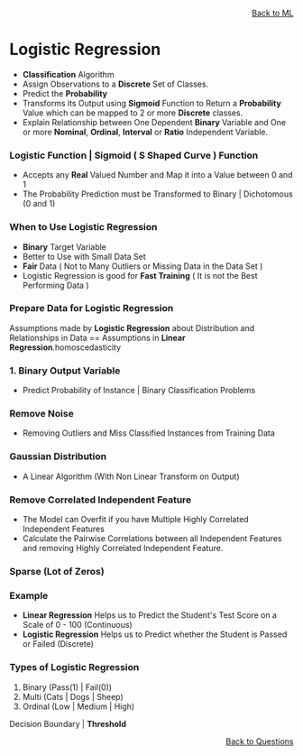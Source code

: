 <p align='right'><a align="right" href="https://github.com/KIRANKUMAR7296/Library/blob/main/Machine%20Learning/Machine%20Learning%20Models.md">Back to ML</a></p>

# Logistic Regression

- **Classification** Algorithm 
- Assign Observations to a **Discrete** Set of Classes.
- Predict the **Probability**
- Transforms its Output using **Sigmoid** Function to Return a **Probability** Value which can be mapped to 2 or more **Discrete** classes.
- Explain Relationship between One Dependent **Binary** Variable and One or more **Nominal**, **Ordinal**, **Interval** or **Ratio** Independent Variable.

### Logistic Function  | Sigmoid ( S Shaped Curve ) Function
- Accepts any **Real** Valued Number and Map it into a Value between 0 and 1
- The Probability Prediction must be Transformed to Binary | Dichotomous (0 and 1)

### When to Use Logistic Regression
- **Binary** Target Variable
- Better to Use with Small Data Set
- **Fair** Data ( Not to Many Outliers or Missing Data in the Data Set ) 
- Logistic Regression is good for **Fast Training** ( It is not the Best Performing Data )

### Prepare Data for Logistic Regression

Assumptions made by **Logistic Regression** about Distribution and Relationships in Data == Assumptions in **Linear Regression**.homoscedasticity

### 1. Binary Output Variable
- Predict Probability of Instance | Binary Classification Problems

### Remove Noise 
- Removing Outliers and Miss Classified Instances from Training Data 

### Gaussian Distribution
- A Linear Algorithm (With Non Linear Transform on Output)

### Remove Correlated Independent Feature
- The Model can Overfit if you have Multiple Highly Correlated Independent Features
- Calculate the Pairwise Correlations between all Independent Features and removing Highly Correlated Independent Feature.

### Sparse (Lot of Zeros)

### Example
- **Linear Regression** Helps us to Predict the Student's Test Score on a Scale of 0 - 100 (Continuous)
- **Logistic Regression** Helps us to Predict whether the Student is Passed or Failed (Discrete)

### Types of Logistic Regression
1. Binary (Pass(1) | Fail(0))
2. Multi (Cats | Dogs | Sheep)
3. Ordinal (Low | Medium | High)

Decision Boundary | **Threshold**

<p align='right'><a align="right" href="https://github.com/KIRANKUMAR7296/Library/blob/main/Interview.md">Back to Questions</a></p>
